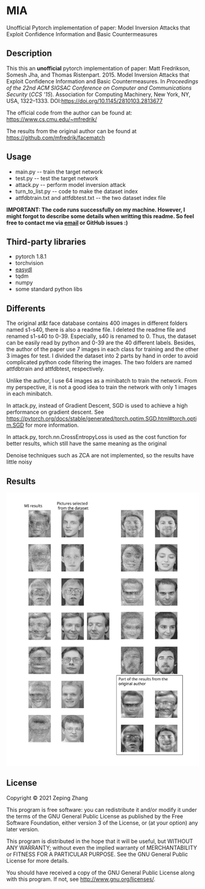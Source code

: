 # MIA
Unofficial Pytorch implementation of paper: Model Inversion Attacks that Exploit Confidence Information and Basic Countermeasures

## Description
This this an <b>unofficial</b> pytorch implementation of paper: Matt Fredrikson, Somesh Jha, and Thomas Ristenpart. 2015. Model Inversion Attacks that Exploit Confidence Information and Basic Countermeasures. In <i>Proceedings of the 22nd ACM SIGSAC Conference on Computer and Communications Security</i> (<i>CCS '15</i>). Association for Computing Machinery, New York, NY, USA, 1322–1333. DOI:https://doi.org/10.1145/2810103.2813677

The official code from the author can be found at: https://www.cs.cmu.edu/~mfredrik/

The results from the original author can be found at https://github.com/mfredrik/facematch

## Usage
* main.py -- train the target network
* test.py -- test the target network
* attack.py -- perform model inversion attack
* turn_to_list.py -- code to make the dataset index
* attfdbtrain.txt and attfdbtest.txt -- the two dataset index file

<b>IMPORTANT: The code runs successfully on my machine. However, I might forgot to describe some details when writting this readme. So feel free to contact me via [email](mailto:zhangzp9970@outlook.com) or GitHub issues :)</b>

## Third-party libraries

* pytorch 1.8.1
* torchvision
* [easydl](https://github.com/thuml/easydl)
* tqdm
* numpy
* some standard python libs


## Differents

 The original at&t face database contains 400 images in different folders named s1-s40, there is also a readme file. I deleted the readme file and renamed s1-s40 to 0-39. Especially, s40 is renamed to 0. Thus, the dataset can be easily read by python and 0-39 are the 40 different labels. Besides, the author of the paper use 7 images in each class for training and the other 3 images for test. I divided the dataset into 2 parts by hand in order to avoid complicated python code filtering the images. The two folders are named attfdbtrain and attfdbtest, respectively. 

Unlike the author, I use 64 images as a minibatch to train the network. From my perspective, it is not a good idea to train the network with only 1 images in each minibatch.

In attack.py, instead of Gradient Descent, SGD is used to achieve a high performance on gradient descent. See https://pytorch.org/docs/stable/generated/torch.optim.SGD.html#torch.optim.SGD for more information.

In attack.py, torch.nn.CrossEntropyLoss is used as the cost function for better results, which still have the same meaning as the original

Denoise techniques such as ZCA are not implemented, so the results have little noisy

## Results
![figure](./MIA.svg)

## License

Copyright © 2021 Zeping Zhang

This program is free software: you can redistribute it and/or modify
it under the terms of the GNU General Public License as published by
the Free Software Foundation, either version 3 of the License, or
(at your option) any later version.

This program is distributed in the hope that it will be useful,
but WITHOUT ANY WARRANTY; without even the implied warranty of
MERCHANTABILITY or FITNESS FOR A PARTICULAR PURPOSE.  See the
GNU General Public License for more details.

You should have received a copy of the GNU General Public License
along with this program.  If not, see <http://www.gnu.org/licenses/>.